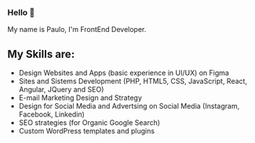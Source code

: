 ### Hello 👋

My name is Paulo, I'm FrontEnd Developer.

## My Skills are:

- Design Websites and Apps (basic experience in UI/UX) on Figma
- Sites and Sistems Development (PHP, HTML5, CSS, JavaScript, React, Angular, JQuery and SEO)
- E-mail Marketing Design and Strategy
- Design for Social Media and Advertsing on Social Media (Instagram, Facebook, Linkedin)
- SEO strategies (for Organic Google Search)
- Custom WordPress templates and plugins
